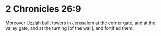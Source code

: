 # 2 Chronicles 26:9

Moreover Uzziah built towers in Jerusalem at the corner gate, and at the valley gate, and at the turning [of the wall], and fortified them.